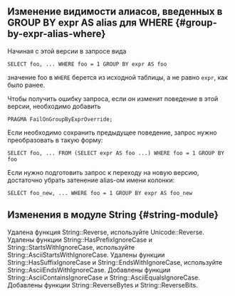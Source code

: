 ## Изменение видимости алиасов, введенных в GROUP BY expr AS alias для WHERE {#group-by-expr-alias-where}

Начиная с этой версии в запросе вида

```yql
SELECT foo, ... WHERE foo = 1 GROUP BY expr AS foo
```

значение foo в `WHERE` берется из исходной таблицы, а не равно `expr`, как было ранее.

Чтобы получить ошибку запроса, если он изменит поведение в этой версии, необходимо добавить

```yql
PRAGMA FailOnGroupByExprOverride;
```

Если необходимо сохранить предыдущее поведение, запрос нужно преобразовать в такую форму:

```yql
SELECT foo, ... FROM (SELECT expr AS foo ...) WHERE foo = 1 GROUP BY foo
```

Если нужно подготовить запрос к переходу на новую версию, достаточно убрать затенение alias-ом имени колонки:

```yql
SELECT foo_new, ... WHERE foo = 1 GROUP BY expr AS foo_new
```

## Изменения в модуле String {#string-module}

Удалена функция String::Reverse, используйте Unicode::Reverse.
Удалены функции String::HasPrefixIgnoreCase и String::StartsWithIgnoreCase, используйте String::AsciiStartsWithIgnoreCase.
Удалены функции String::HasSuffixIgnoreCase и String::EndsWithIgnoreCase, используйте String::AsciiEndsWithIgnoreCase.
Добавлены функции String::AsciiContainsIgnoreCase и String::AsciiEqualsIgnoreCase.
Добавлены функции String::ReverseBytes и String::ReverseBits.
